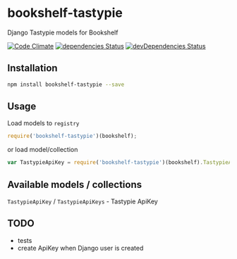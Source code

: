 # bookshelf-tastypie

Django Tastypie models for Bookshelf

[![Code Climate](https://codeclimate.com/github/tomi77/node-bookshelf-tastypie/badges/gpa.svg)](https://codeclimate.com/github/tomi77/node-bookshelf-tastypie)
[![dependencies Status](https://david-dm.org/tomi77/node-bookshelf-tastypie/status.svg)](https://david-dm.org/tomi77/node-bookshelf-tastypie)
[![devDependencies Status](https://david-dm.org/tomi77/node-bookshelf-tastypie/dev-status.svg)](https://david-dm.org/tomi77/node-bookshelf-tastypie?type=dev)

## Installation

~~~bash
npm install bookshelf-tastypie --save
~~~

## Usage

Load models to ``registry``

~~~js
require('bookshelf-tastypie')(bookshelf);
~~~

or load model/collection

~~~js
var TastypieApiKey = require('bookshelf-tastypie')(bookshelf).TastypieApiKey;
~~~

## Available models / collections

``TastypieApiKey`` / ``TastypieApiKeys`` - Tastypie ApiKey

## TODO

* tests
* create ApiKey when Django user is created

